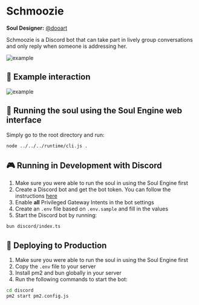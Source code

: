 # Schmoozie

**Soul Designer:** [@dooart](https://github.com/dooart)

Schmoozie is a Discord bot that can take part in lively group conversations and only reply when someone is addressing her.

![example](soul.png)

## 💬 Example interaction

![example](example.png)

## 👾 Running the soul using the Soul Engine web interface

Simply go to the root directory and run:

```bash
node ../../../runtime/cli.js .
```

## 🎮 Running in Development with Discord

1. Make sure you were able to run the soul in using the Soul Engine first
1. Create a Discord bot and get the bot token. You can follow the instructions [here](https://discordjs.guide/preparations/setting-up-a-bot-application.html#creating-your-bot)
1. Enable **all** Privileged Gateway Intents in the bot settings
1. Create an `.env` file based on `.env.sample` and fill in the values
1. Start the Discord bot by running:

```bash
bun discord/index.ts
```

## 🚀 Deploying to Production

1. Make sure you were able to run the soul in using the Soul Engine first
1. Copy the `.env` file to your server
1. Install pm2 and bun globally in your server
1. Run the following commands to start the bot:

```bash
cd discord
pm2 start pm2.config.js
```
